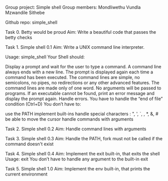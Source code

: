 Group project: Simple shell
Group members: Mondliwethu Vundla
	       Mzwandile Sithebe

Github repo: simple_shell

Task 0. Betty would be proud
Aim: Write a beautiful code that passes the betty checks


Task 1. Simple shell 0.1
Aim:  Write a UNIX command line interpreter.

Usage: simple_shell
Your Shell should:

Display a prompt and wait for the user to type a command. A command line always ends with a new line.
The prompt is displayed again each time a command has been executed.
The command lines are simple, no semicolons, no pipes, no redirections or any other advanced features.
The command lines are made only of one word. No arguments will be passed to programs.
If an executable cannot be found, print an error message and display the prompt again.
Handle errors.
You have to handle the “end of file” condition (Ctrl+D)
You don’t have to:

use the PATH
implement built-ins
handle special characters : ", ', `, \, *, &, #
be able to move the cursor
handle commands with arguments



Task 2. Simple shell 0.2
Aim: Handle command lines with arguments


Task 3. Simple shell 0.3
Aim: Handle the PATH, fork must not be called if the command doesn't exist


Task 4. Simple shell 0.4
Aim: Implement the exit built-in, that exits the shell
Usage: exit
You don’t have to handle any argument to the built-in exit


Task 5. Simple shell 1.0
Aim: Implement the env built-in, that prints the current environment



